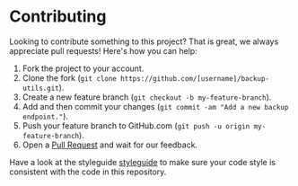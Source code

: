 # Contributing

Looking to contribute something to this project? That is great, we always appreciate pull requests! Here's how you can help:

1. Fork the project to your account.
2. Clone the fork (`git clone https://github.com/[username]/backup-utils.git`).
3. Create a new feature branch (`git checkout -b my-feature-branch`).
4. Add and then commit your changes (`git commit -am "Add a new backup endpoint."`).
5. Push your feature branch to GitHub.com (`git push -u origin my-feature-branch`).
6. Open a [Pull Request](https://github.com/github/backup-utils/compare/) and wait for our feedback.

Have a look at the styleguide [styleguide](https://github.com/github/backup-utils/tree/master/STYLEGUIDE.md) to make sure your code style is consistent with the code in this repository.
